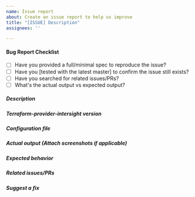 ```yaml
---
name: Issue report
about: Create an issue report to help us improve
title: "[ISSUE] Description"
assignees: ''

---
```


#### Bug Report Checklist

- [ ] Have you provided a full/minimal spec to reproduce the issue?
- [ ] Have you [tested with the latest master] to confirm the issue still exists?
- [ ] Have you searched for related issues/PRs?
- [ ] What's the actual output vs expected output?

<!--
Please follow the issue template below for issue reports.
-->

##### Description

<!-- Clear and concise descrption of what is the question, suggestion or issue and why this is a problem for you. -->

##### Terraform-provider-intersight version

<!-- which version of terraform-provider-intersight are you using? -->

##### Configuration file

<!-- if it is a bug, .tf file to reproduce it
If you post the code inline, please wrap it with
``` hcl
(here your code)
```
  -->

##### Actual output (Attach screenshots if applicable)

<!-- 
    Post the actual output from the execution.
-->

##### Expected behavior

<!--
    what is the expected output/behavior?
-->

##### Related issues/PRs

<!-- has a similar issue/PR been reported/opened before? Please do a search in https://github.com/CiscoDevNet/terraform-provider-intersight/issues -->

##### Suggest a fix

<!-- You can point to what might be causing the problem (line of code or commit), or simply make a suggestion -->
